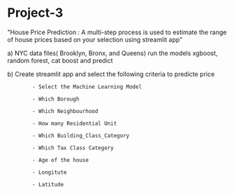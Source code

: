 # Project-3
 "House Price Prediction : A multi-step process is used to estimate the range of house prices based on your selection using streamlit app"

a) NYC data files( Brooklyn, Bronx, and Queens) run the models xgboost, random forest, cat boost and predict

b) Create streamlit app and select the following criteria to predicte price

            - Select the Machine Learning Model
            
            - Which Borough
            
            - Which Neighbourhood
            
            - How many Residential Unit
            
            - Which Building_Class_Category
            
            - Which Tax Class Category
            
            - Age of the house
            
            - Longitute
            
            - Latitude

            
